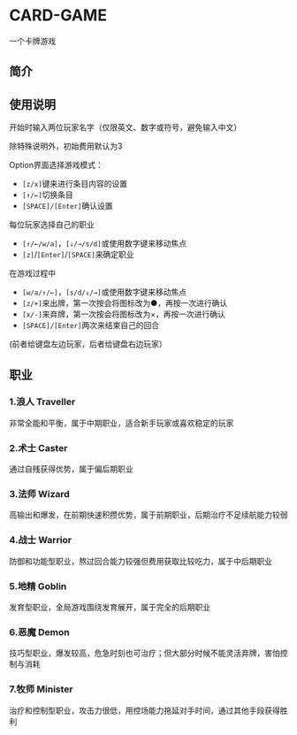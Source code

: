 # CARD-GAME
一个卡牌游戏

## 简介

## 使用说明
开始时输入两位玩家名字（仅限英文、数字或符号，避免输入中文）

除特殊说明外，初始费用默认为3

Option界面选择游戏模式：
* ```[z/x]```键来进行条目内容的设置
* ```[↑/←]```切换条目
* ```[SPACE]/[Enter]```确认设置

每位玩家选择自己的职业
* ```[↑/←/w/a]```，```[↓/→/s/d]```或使用数字键来移动焦点
* ```[z]```/```[Enter]```/```[SPACE]```来确定职业

在游戏过程中
* ```[w/a/↑/←]```，```[s/d/↓/→]```或使用数字键来移动焦点
* ```[z/+]```来出牌，第一次按会将图标改为●，再按一次进行确认
* ```[x/-]```来弃牌，第一次按会将图标改为×，再按一次进行确认
* ```[SPACE]/[Enter]```两次来结束自己的回合

(前者给键盘左边玩家，后者给键盘右边玩家）

## 职业

### 1.浪人 Traveller
非常全能和平衡，属于中期职业，适合新手玩家或喜欢稳定的玩家
### 2.术士 Caster 
通过自残获得优势，属于偏后期职业
### 3.法师 Wizard
高输出和爆发，在前期快速积攒优势，属于前期职业，后期治疗不足续航能力较弱
### 4.战士 Warrior
防御和功能型职业，熬过回合能力较强但费用获取比较吃力，属于中后期职业
### 5.地精 Goblin
发育型职业，全局游戏围绕发育展开，属于完全的后期职业
### 6.恶魔 Demon
技巧型职业，爆发较高，危急时刻也可治疗；但大部分时候不能灵活弃牌，害怕控制与消耗
### 7.牧师 Minister
治疗和控制型职业，攻击力很低，用控场能力拖延对手时间，通过其他手段获得胜利

